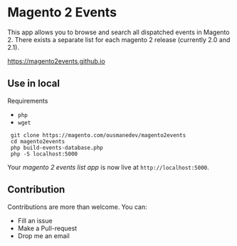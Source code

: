 # Magento 2 Events

This app allows you to browse and search all dispatched events in Magento 2. There exists a separate list for each magento 2 release (currently 2.0 and 2.1).

https://magento2events.github.io

## Use in local
Requirements
- `php`
- `wget`

```
 git clone https://magento.com/ousmanedev/magento2events
 cd magento2events
 php build-events-database.php
 php -S localhost:5000
```
Your *magento 2 events list app* is now live at  `http://localhost:5000`.

## Contribution
Contributions are more than welcome.
You can:
 - Fill an issue
 - Make a Pull-request
 - Drop me an email
